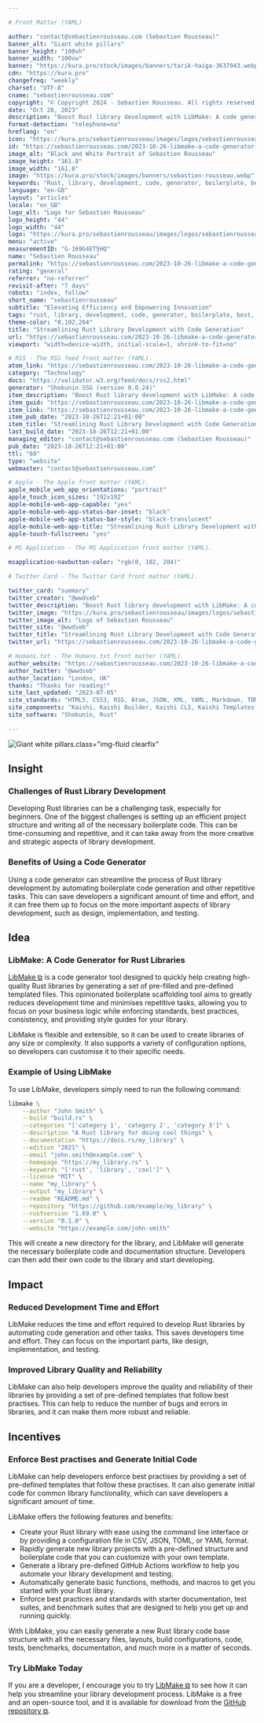 ```yaml
---

# Front Matter (YAML)

author: "contact@sebastienrousseau.com (Sebastien Rousseau)"
banner_alt: "Giant white pillars"
banner_height: "100vh"
banner_width: "100vw"
banner: "https://kura.pro/stock/images/banners/tarik-haiga-3637943.webp"
cdn: "https://kura.pro"
changefreq: "weekly"
charset: "UTF-8"
cname: "sebastienrousseau.com"
copyright: "© Copyright 2024 - Sebastien Rousseau. All rights reserved."
date: "Oct 26, 2023"
description: "Boost Rust library development with LibMake: A code generator tool that enforces best practises and generates initial code, saving developers time and effort."
format-detection: "telephone=no"
hreflang: "en"
icon: "https://kura.pro/sebastienrousseau/images/logos/sebastienrousseau.svg"
id: "https://sebastienrousseau.com/2023-10-26-libmake-a-code-generator-to-reduce-repetitive-tasks-and-build-high-quality-rust-libraries/index.html"
image_alt: "Black and White Portrait of Sebastien Rousseau"
image_height: "161.8"
image_width: "161.8"
image: "https://kura.pro/stock/images/banners/sebastien-rousseau.webp"
keywords: "Rust, library, development, code, generator, boilerplate, best, practices, quality, reliable"
language: "en-GB"
layout: "articles"
locale: "en_GB"
logo_alt: "Logo for Sebastien Rousseau"
logo_height: "44"
logo_width: "44"
logo: "https://kura.pro/sebastienrousseau/images/logos/sebastienrousseau.webp"
menu: "active"
measurementID: "G-169G4ET5HQ"
name: "Sebastien Rousseau"
permalink: "https://sebastienrousseau.com/2023-10-26-libmake-a-code-generator-to-reduce-repetitive-tasks-and-build-high-quality-rust-libraries/index.html"
rating: "general"
referrer: "no-referrer"
revisit-after: "7 days"
robots: "index, follow"
short_name: "sebastienrousseau"
subtitle: "Elevating Efficiency and Empowering Innovation"
tags: "rust, library, development, code, generator, boilerplate, best, practices, quality, reliable"
theme-color: "0,102,204"
title: "Streamlining Rust Library Development with Code Generation"
url: "https://sebastienrousseau.com/2023-10-26-libmake-a-code-generator-to-reduce-repetitive-tasks-and-build-high-quality-rust-libraries/index.html"
viewport: "width=device-width, initial-scale=1, shrink-to-fit=no"

# RSS - The RSS feed front matter (YAML).
atom_link: "https://sebastienrousseau.com/2023-10-26-libmake-a-code-generator-to-reduce-repetitive-tasks-and-build-high-quality-rust-libraries/rss.xml"
category: "Technology"
docs: "https://validator.w3.org/feed/docs/rss2.html"
generator: "Shokunin SSG (version 0.0.24)"
item_description: "Boost Rust library development with LibMake: A code generator tool that enforces best practises and generates initial code, saving developers time and effort."
item_guid: "https://sebastienrousseau.com/2023-10-26-libmake-a-code-generator-to-reduce-repetitive-tasks-and-build-high-quality-rust-libraries/rss.xml"
item_link: "https://sebastienrousseau.com/2023-10-26-libmake-a-code-generator-to-reduce-repetitive-tasks-and-build-high-quality-rust-libraries/rss.xml"
item_pub_date: "2023-10-26T12:21+01:00"
item_title: "Streamlining Rust Library Development with Code Generation"
last_build_date: "2023-10-26T12:21+01:00"
managing_editor: "contact@sebastienrousseau.com (Sebastien Rousseau)"
pub_date: "2023-10-26T12:21+01:00"
ttl: "60"
type: "website"
webmaster: "contact@sebastienrousseau.com"

# Apple - The Apple front matter (YAML).
apple_mobile_web_app_orientations: "portrait"
apple_touch_icon_sizes: "192x192"
apple-mobile-web-app-capable: "yes"
apple-mobile-web-app-status-bar-inset: "black"
apple-mobile-web-app-status-bar-style: "black-translucent"
apple-mobile-web-app-title: "Streamlining Rust Library Development with Code Generation"
apple-touch-fullscreen: "yes"

# MS Application - The MS Application front matter (YAML).

msapplication-navbutton-color: "rgb(0, 102, 204)"

# Twitter Card - The Twitter Card front matter (YAML).

twitter_card: "summary"
twitter_creator: "@wwdseb"
twitter_description: "Boost Rust library development with LibMake: A code generator tool that enforces best practises and generates initial code, saving developers time and effort."
twitter_image: "https://kura.pro/sebastienrousseau/images/logos/sebastienrousseau.webp"
twitter_image_alt: "Logo of Sebastien Rousseau"
twitter_site: "@wwdseb"
twitter_title: "Streamlining Rust Library Development with Code Generation"
twitter_url: "https://sebastienrousseau.com/2023-10-26-libmake-a-code-generator-to-reduce-repetitive-tasks-and-build-high-quality-rust-libraries/index.html"

# Humans.txt - The Humans.txt front matter (YAML).
author_website: "https://sebastienrousseau.com/2023-10-26-libmake-a-code-generator-to-reduce-repetitive-tasks-and-build-high-quality-rust-libraries/index.html"
author_twitter: "@wwdseb"
author_location: "London, UK"
thanks: "Thanks for reading!"
site_last_updated: "2023-07-05"
site_standards: "HTML5, CSS3, RSS, Atom, JSON, XML, YAML, Markdown, TOML"
site_components: "Kaishi, Kaishi Builder, Kaishi CLI, Kaishi Templates, Kaishi Themes"
site_software: "Shokunin, Rust"

---
```


![Giant white pillars](https://kura.pro/stock/images/banners/tarik-haiga-3637943.webp).class=\"img-fluid clearfix\"

## Insight

### Challenges of Rust Library Development

Developing Rust libraries can be a challenging task, especially for beginners. One of the biggest challenges is setting up an efficient project structure and writing all of the necessary boilerplate code. This can be time-consuming and repetitive, and it can take away from the more creative and strategic aspects of library development.

### Benefits of Using a Code Generator

Using a code generator can streamline the process of Rust library development by automating boilerplate code generation and other repetitive tasks. This can save developers a significant amount of time and effort, and it can free them up to focus on the more important aspects of library development, such as design, implementation, and testing.

## Idea

### LibMake: A Code Generator for Rust Libraries

[LibMake ⧉][00] is a code generator tool designed to quickly help creating high-quality Rust libraries by generating a set of pre-filled and pre-defined templated files. This opinionated boilerplate scaffolding tool aims to greatly reduces development time and minimises repetitive tasks, allowing you to focus on your business logic while enforcing standards, best practices, consistency, and providing style guides for your library.

LibMake is flexible and extensible, so it can be used to create libraries of any size or complexity. It also supports a variety of configuration options, so developers can customise it to their specific needs.

### Example of Using LibMake

To use LibMake, developers simply need to run the following command:

```bash
libmake \
    --author "John Smith" \
    --build "build.rs" \
    --categories "['category 1', 'category 2', 'category 3']" \
    --description "A Rust library for doing cool things" \
    --documentation "https://docs.rs/my_library" \
    --edition "2021" \
    --email "john.smith@example.com" \
    --homepage "https://my_library.rs" \
    --keywords "['rust', 'library', 'cool']" \
    --license "MIT" \
    --name "my_library" \
    --output "my_library" \
    --readme "README.md" \
    --repository "https://github.com/example/my_library" \
    --rustversion "1.69.0" \
    --version "0.1.0" \
    --website "https://example.com/john-smith"
```

This will create a new directory for the library, and LibMake will generate the necessary boilerplate code and documentation structure. Developers can then add their own code to the library and start developing.

## Impact

### Reduced Development Time and Effort

LibMake reduces the time and effort required to develop Rust libraries by automating code generation and other tasks. This saves developers time and effort. They can focus on the important parts, like design, implementation, and testing.

### Improved Library Quality and Reliability

LibMake can also help developers improve the quality and reliability of their libraries by providing a set of pre-defined templates that follow best practises. This can help to reduce the number of bugs and errors in libraries, and it can make them more robust and reliable.

## Incentives

### Enforce Best practises and Generate Initial Code

LibMake can help developers enforce best practises by providing a set of pre-defined templates that follow these practises. It can also generate initial code for common library functionality, which can save developers a significant amount of time.

LibMake offers the following features and benefits:

- Create your Rust library with ease using the command line interface or by providing a configuration file in CSV, JSON, TOML, or YAML format.
- Rapidly generate new library projects with a pre-defined structure and boilerplate code that you can customize with your own template.
- Generate a library pre-defined GitHub Actions workflow to help you automate your library development and testing.
- Automatically generate basic functions, methods, and macros to get you started with your Rust library.
- Enforce best practices and standards with starter documentation, test suites, and benchmark suites that are designed to help you get up and running quickly.

With LibMake, you can easily generate a new Rust library code base structure with all the necessary files, layouts, build configurations, code, tests, benchmarks, documentation, and much more in a matter of seconds.

### Try LibMake Today

If you are a developer, I encourage you to try [LibMake ⧉][00] to see how it can help you streamline your library development process. LibMake is a free and an open-source tool, and it is available for download from the [GitHub repository ⧉][00].

[00]: https://github.com/sebastienrousseau/libmake "LibMake: A code generator to reduce repetitive tasks and build high-quality Rust libraries"